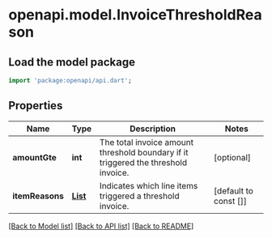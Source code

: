 # openapi.model.InvoiceThresholdReason

## Load the model package
```dart
import 'package:openapi/api.dart';
```

## Properties
Name | Type | Description | Notes
------------ | ------------- | ------------- | -------------
**amountGte** | **int** | The total invoice amount threshold boundary if it triggered the threshold invoice. | [optional] 
**itemReasons** | [**List<InvoiceItemThresholdReason>**](InvoiceItemThresholdReason.md) | Indicates which line items triggered a threshold invoice. | [default to const []]

[[Back to Model list]](../README.md#documentation-for-models) [[Back to API list]](../README.md#documentation-for-api-endpoints) [[Back to README]](../README.md)


